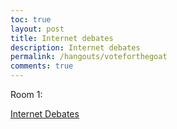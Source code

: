```yaml
---
toc: true
layout: post
title: Internet debates
description: Internet debates
permalink: /hangouts/voteforthegoat
comments: true
---
```



Room 1:

[Internet Debates]({{site.baseurl}}/hangouts/voteforthegoat/internetdebates) 